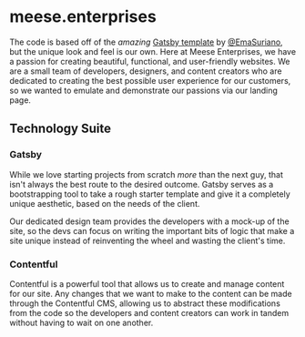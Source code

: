 # meese.enterprises

The code is based off of the *amazing* [Gatsby template](https://github.com/EmaSuriano/gatsby-starter-mate) by [@EmaSuriano](https://github.com/EmaSuriano), but the unique look and feel is our own. Here at Meese Enterprises, we have a passion for creating beautiful, functional, and user-friendly websites. We are a small team of developers, designers, and content creators who are dedicated to creating the best possible user experience for our customers, so we wanted to emulate and demonstrate our passions via our landing page.

<!-- TODO: Finish getting this working and implemented before uncommenting.

To reduce the site file size and improve performance, I ran my Chinese font of choice through [Font Squirrel](https://www.fontsquirrel.com/tools/webfont-generator) and specified only the characters that this site uses. The original font is available at `./fonts/Noto.otf`, so if you want to generate your own minimalistic Chinese font you can do so. Eventually I would like to include a Gatsby plugin to generate a subset of a font based on the characters used, but for now I did it by hand because the content is relatively static.

-->

## Technology Suite
### Gatsby
While we love starting projects from scratch *more* than the next guy, that isn't always the best route to the desired outcome. Gatsby serves as a bootstrapping tool to take a rough starter template and give it a completely unique aesthetic, based on the needs of the client.

Our dedicated design team provides the developers with a mock-up of the site, so the devs can focus on writing the important bits of logic that make a site unique instead of reinventing the wheel and wasting the client's time.

### Contentful
Contentful is a powerful tool that allows us to create and manage content for our site. Any changes that we want to make to the content can be made through the Contentful CMS, allowing us to abstract these modifications from the code so the developers and content creators can work in tandem without having to wait on one another.
